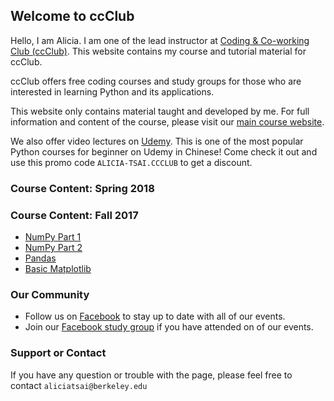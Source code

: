 ## Welcome to ccClub

Hello, I am Alicia. I am one of the lead instructor at [Coding & Co-working Club (ccClub)](http://www.ccclub.io/home/). This website contains my course and tutorial material for ccClub.

ccClub offers free coding courses and study groups for those who are interested in learning Python and its applications.

This website only contains material taught and developed by me. For full information and content of the course, please visit our [main course website](http://www.ccclub.io/home/).

We also offer video lectures on [Udemy](https://www.udemy.com/ccclub-python-for-beginners/learn/v4/overview). This is one of the most popular Python courses for beginner on Udemy in Chinese! Come check it out and use this promo code `ALICIA-TSAI.CCCLUB` to get a discount.


### Course Content: Spring 2018


### Course Content: Fall 2017
- [NumPy Part 1](https://github.com/alicia-tsai/ccClub/blob/master/notebooks/Numpy-01.ipynb)
- [NumPy Part 2](https://github.com/alicia-tsai/ccClub/blob/master/notebooks/NumPy-02.ipynb)
- [Pandas](https://github.com/alicia-tsai/ccClub/blob/master/notebooks/Pandas.ipynb)
- [Basic Matplotlib](https://github.com/alicia-tsai/ccClub/blob/master/notebooks/Basic_Matplotlib.ipynb)

### Our Community

- Follow us on [Facebook](https://www.facebook.com/ccClub-Python%E8%AE%80%E6%9B%B8%E6%9C%83-143844616425619/) to stay up to date with all of our events.
- Join our [Facebook study group](https://www.facebook.com/groups/1972307859754060/) if you have attended on of our events.

### Support or Contact

If you have any question or trouble with the page, please feel free to contact `aliciatsai@berkeley.edu`
